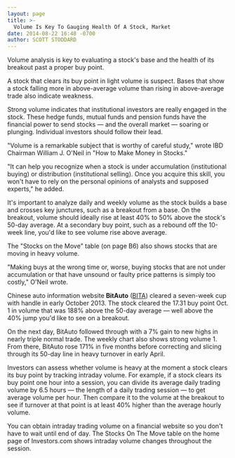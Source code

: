 ```yaml
---
layout: page
title: >-
  Volume Is Key To Gauging Health Of A Stock, Market
date: 2014-08-22 16:48 -0700
author: SCOTT STODDARD
---
```





Volume analysis is key to evaluating a stock's base and the health of its breakout past a proper buy point.


A stock that clears its buy point in light volume is suspect. Bases that show a stock falling more in above-average volume than rising in above-average trade also indicate weakness.


Strong volume indicates that institutional investors are really engaged in the stock. These hedge funds, mutual funds and pension funds have the financial power to send stocks — and the overall market — soaring or plunging. Individual investors should follow their lead.


"Volume is a remarkable subject that is worthy of careful study," wrote IBD Chairman William J. O'Neil in "How to Make Money in Stocks."


"It can help you recognize when a stock is under accumulation (institutional buying) or distribution (institutional selling). Once you acquire this skill, you won't have to rely on the personal opinions of analysts and supposed experts," he added.


It's important to analyze daily and weekly volume as the stock builds a base and crosses key junctures, such as a breakout from a base. On the breakout, volume should ideally rise at least 40% to 50% above the stock's 50-day average. At a secondary buy point, such as a rebound off the 10-week line, you'd like to see volume rise above average.


The "Stocks on the Move" table (on page B6) also shows stocks that are moving in heavy volume.


"Making buys at the wrong time or, worse, buying stocks that are not under accumulation or that have unsound or faulty price patterns is simply too costly," O'Neil wrote.


Chinese auto information website **BitAuto** ([BITA](https://research.investors.com/quote.aspx?symbol=BITA)) cleared a seven-week cup with handle in early October 2013. The stock cleared the 17.31 buy point Oct. 1 in volume that was 188% above the 50-day average — well above the 40% jump you'd like to see on a breakout.


On the next day, BitAuto followed through with a 7% gain to new highs in nearly triple normal trade. The weekly chart also shows strong volume 1. From there, BitAuto rose 171% in five months before correcting and slicing through its 50-day line in heavy turnover in early April.


Investors can assess whether volume is heavy at the moment a stock clears its buy point by tracking intraday volume. For example, if a stock clears its buy point one hour into a session, you can divide its average daily trading volume by 6.5 hours — the length of a daily trading session — to get average volume per hour. Then compare it to the volume at the breakout to see if turnover at that point is at least 40% higher than the average hourly volume.


You can obtain intraday trading volume on a financial website so you don't have to wait until end of day. The Stocks On The Move table on the home page of Investors.com shows intraday volume changes throughout the session.




